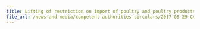 ```yaml
---
title: Lifting of restriction on import of poultry and poultry products from the Netherlands 
file_url: /news-and-media/competent-authorities-circulars/2017-05-29-CA2.pdf
---
```

